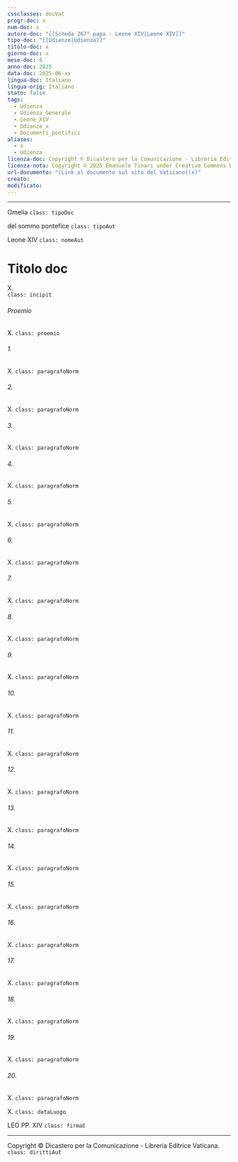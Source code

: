```yaml
---
cssclasses: docVat
progr-doc: x
num-doc: x
autore-doc: "[[Scheda 267° papa - Leone XIV|Leone XIV]]"
tipo-doc: "[[Udienze|Udienza]]"
titolo-doc: x
giorno-doc: x
mese-doc: 6
anno-doc: 2025
data-doc: 2025-06-xx
lingua-doc: Italiano
lingua-orig: Italiano
stato: false
tags:
  - Udienza
  - Udienza_Generale
  - Leone_XIV
  - Udienza_x
  - Documenti_pontifici
aliases:
  - x
  - Udienza 
licenza-doc: Copyright © Dicastero per la Comunicazione - Libreria Editrice Vaticana
licenza-nota: Copyright © 2025 Emanuele Tinari under Creative Commons BY-NC-SA 4.0 https://creativecommons.org/licenses/by-nc-sa/4.0/
url-documento: "[Link al documento sul sito del Vaticano](x)"
creato: 
modificato: 
---
```


***

Omelia `class: tipoDoc`

del sommo pontefice `class: tipoAut`

Leone XIV `class: nomeAut`


# Titolo doc


X.<br> `class: incipit`


###### Proemio

X. `class: proemio`

###### 1.

X. `class: paragrafoNorm`

###### 2.

X. `class: paragrafoNorm`

###### 3.

X. `class: paragrafoNorm`

###### 4.

X. `class: paragrafoNorm`

###### 5.

X. `class: paragrafoNorm`

###### 6.

X. `class: paragrafoNorm`

###### 7.

X. `class: paragrafoNorm`

###### 8.

X. `class: paragrafoNorm`

###### 9.

X. `class: paragrafoNorm`

###### 10.

X. `class: paragrafoNorm`

###### 11.

X. `class: paragrafoNorm`

###### 12.

X. `class: paragrafoNorm`

###### 13.

X. `class: paragrafoNorm`

###### 14.

X. `class: paragrafoNorm`

###### 15.

X. `class: paragrafoNorm`

###### 16.

X. `class: paragrafoNorm`

###### 17.

X. `class: paragrafoNorm`

###### 18.

X. `class: paragrafoNorm`

###### 19.

X. `class: paragrafoNorm`

###### 20.

X. `class: paragrafoNorm`


X. `class: dataLuogo`

LEO PP. XIV `class: firmaC`

***

Copyright © Dicastero per la Comunicazione - Libreria Editrice Vaticana. `class: dirittiAut`